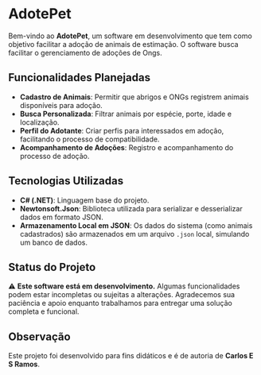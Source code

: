 # AdotePet

Bem-vindo ao **AdotePet**, um software em desenvolvimento que tem como objetivo facilitar a adoção de animais de estimação. O software busca facilitar o gerenciamento de adoções de Ongs.

## Funcionalidades Planejadas

- **Cadastro de Animais**: Permitir que abrigos e ONGs registrem animais disponíveis para adoção.
- **Busca Personalizada**: Filtrar animais por espécie, porte, idade e localização.
- **Perfil do Adotante**: Criar perfis para interessados em adoção, facilitando o processo de compatibilidade.
- **Acompanhamento de Adoções**: Registro e acompanhamento do processo de adoção.

## Tecnologias Utilizadas

- **C# (.NET)**: Linguagem base do projeto.
- **Newtonsoft.Json**: Biblioteca utilizada para serializar e desserializar dados em formato JSON.
- **Armazenamento Local em JSON**: Os dados do sistema (como animais cadastrados) são armazenados em um arquivo `.json` local, simulando um banco de dados.

## Status do Projeto

⚠️ **Este software está em desenvolvimento.** Algumas funcionalidades podem estar incompletas ou sujeitas a alterações. Agradecemos sua paciência e apoio enquanto trabalhamos para entregar uma solução completa e funcional.

## Observação

Este projeto foi desenvolvido para fins didáticos e é de autoria de **Carlos E S Ramos**.
